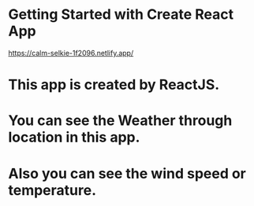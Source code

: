 # Getting Started with Create React App
https://calm-selkie-1f2096.netlify.app/
# This app is created by ReactJS.
# You can see the Weather through location in this app.
# Also you can see the wind speed or temperature.

